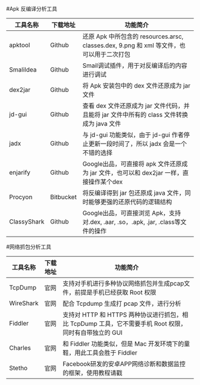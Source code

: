 #Apk 反编译分析工具

| 工具名称| 下载地址 | 功能简介|
| ------- | ------- | ----| 
| apktool	| Github	| 还原 Apk 中所包含的 resources.arsc, classes.dex, 9.png 和 xml 等文件，也可以用于二次打包|
|SmaliIdea	|Github	 | Smail调试插件，用于对反编译后的内容进行调试 |
| dex2jar	| Github	| 将 Apk 安装包中的 dex 文件还原成为 jar 文件 |
|jd-gui	|Github	|查看 dex 文件还原成为 jar 文件代码，并且能将 jar 文件中所有的 class 文件转换成为 java 文件|
|jadx	|Github	|与 jd-gui 功能类似，由于 jd-gui 作者停止更新一段时间了，所以 jadx 会是一个不错的选择|
|enjarify	|Github	|Google出品，可直接将 apk 文件还原成为 jar 文件，也可以和 dex2jar 一样，直接操作某个dex|
|Procyon	|Bitbucket	|将反编译得到 jar 包还原成 java 文件，同时能够更强的还原代码的逻辑结构|
|ClassyShark	|Github	|Google出品，可直接浏览 Apk，支持对.dex, .aar, .so，.apk, .jar, .class等文件的操作|


#网络抓包分析工具

|工具名称	|下载地址	|功能简介|
| ----- | ------ | ----| 
|TcpDump	|官网	|支持对手机进行多种协议网络抓包并生成pcap文件，前提是手机已经获取 Root 权限|
|WireShark	|官网	|配合 Tcpdump 生成打 pcap 文件，进行分析|
|Fiddler	|官网	|支持对 HTTP 和 HTTPS 两种协议进行抓包，相比 TcpDump 工具，它不需要手机 Root 权限，同时有自带独立的 GUI|
|Charles	|官网	|和 Fiddler 功能类似，但是 Mac 开发环境下的童鞋，用此工具会胜于 Fiddler|
|Stetho	|官网	|Facebook研发的安卓APP网络诊断和数据监控的框架，使用教程请戳|
